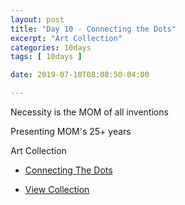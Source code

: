 ```yaml
---
layout: post
title: "Day 10 - Connecting the Dots"
excerpt: "Art Collection"
categories: 10days
tags: [ 10days ]

date: 2019-07-10T08:08:50-04:00

---
```


Necessity is the MOM of all inventions

Presenting MOM's 25+ years

Art Collection

* [Connecting The Dots](https://slabs.tech/art/connecting-the-dots/)

* [View Collection](https://connetingthedots.com/)
